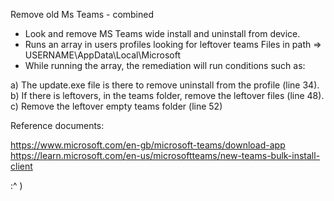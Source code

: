 Remove old Ms Teams - combined

 - Look and remove MS Teams wide install and uninstall from device.
 - Runs an array in users profiles looking for leftover teams Files in path => USERNAME\AppData\Local\Microsoft
 - While running the array, the remediation will run conditions such as:
 
 a) The update.exe file is there to remove uninstall from the profile (line 34).
 b) If there is leftovers, in the teams folder, remove the leftover files (line 48).
 c) Remove the leftover empty teams folder (line 52)
 
 Reference documents:

https://www.microsoft.com/en-gb/microsoft-teams/download-app
https://learn.microsoft.com/en-us/microsoftteams/new-teams-bulk-install-client

:^ )
